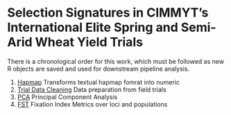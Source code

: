 # Selection Signatures in CIMMYT’s International Elite Spring and Semi-Arid Wheat Yield Trials

There is a chronological order for this work, which must be followed as new R objects are saved and used for downstream pipeline analysis.

1. [Hapmap](hapmap)  Transforms textual hapmap fomrat into numeric
2. [Trial Data Cleaning](trial_data_cleaning) Data preparation from field trials
3. [PCA](PCA) Principal Component Analysis
4. [FST](FST) Fixation Index Metrics over loci and populations
